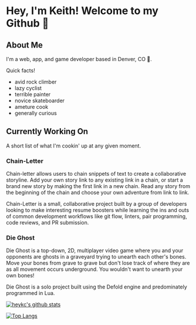 # Hey, I'm Keith! Welcome to my Github 👋

## About Me
I'm a web, app, and game developer based in Denver, CO 🌄.

Quick facts!
- avid rock climber
- lazy cyclist
- terrible painter
- novice skateboarder
- ameture cook
- generally curious

## Currently Working On
A short list of what I'm cookin' up at any given moment.

### Chain-Letter
Chain-letter allows users to chain snippets of text to create a collaborative storyline. Add your own story link to any existing link in a chain, or start a brand new story by making the first link in a new chain. Read any story from the beginning of the chain and choose your own adventure from link to link. 

Chain-Letter is a small, collaborative project built by a group of developers looking to make interesting resume boosters while learning the ins and outs of common development workflows like git flow, linters, pair programming, code reviews, and PR submission. 

### Die Ghost
Die Ghost is a top-down, 2D, multiplayer video game where you and your opponents are ghosts in a graveyard trying to unearth each other's bones. Move your bones from grave to grave but don't lose track of where they are as all movement occurs underground. You wouldn't want to unearth your own bones!

Die Ghost is a solo project built using the Defold engine and predominately programmed in Lua.

[![heykc's github stats](https://github-readme-stats.vercel.app/api?username=heykc&theme=vue)](https://github.com/heykc/github-readme-stats)

[![Top Langs](https://github-readme-stats.vercel.app/api/top-langs/?username=heykc&layout=compact)](https://github.com/heykc/github-readme-stats)
